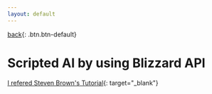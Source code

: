 ```yaml
---
layout: default
---
```

[back](../../sc2ai){: .btn.btn-default}

# Scripted AI by using Blizzard API

[I refered Steven Brown's Tutorial](https://chatbotslife.com/building-a-basic-pysc2-agent-b109cde1477c){: target="_blank"}

